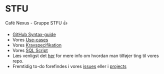 # STFU
Café Nexus - Gruppe STFU :+1: 

- [GitHub Syntax-guide](https://help.github.com/articles/basic-writing-and-formatting-syntax)
- Vores [Use-cases](https://github.com/Distribuerede-Systemer-2017/STFU/blob/master/ProjectManagement/USE_CASES.md) 
- Vores [Kravspecifikation](https://github.com/Distribuerede-Systemer-2017/STFU/blob/master/ProjectManagement/KRAVSPEC.md) 
- Vores [SQL Script](https://github.com/Pewtro/STFU/blob/master/sql.sql)
- Læs venligst det [her](https://github.com/Distribuerede-Systemer-2017/STFU/blob/master/ProjectManagement/CONTRIBUTING.md) for mere info om hvordan man tilføjer ting til vores repo.
- Fremtidig to-do forefindes i vores [issues](https://github.com/Distribuerede-Systemer-2017/STFU/issues) eller i [projects](https://github.com/Distribuerede-Systemer-2017/STFU/projects)


